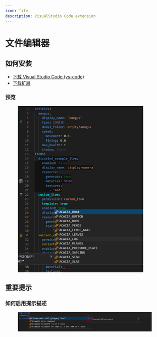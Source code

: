 ```yaml
---
icon: file
description: VisualStudio Code extension
---
```


# 文件编辑器

## 如何安装

* [下载 Visual Studio Code (vs-code)](https://code.visualstudio.com/download)
* [下载扩展](https://marketplace.visualstudio.com/items?itemName=LoneDev.ia-vscode)

### 预览

<div align="left"><figure><img src="../.gitbook/assets/image (12) (1).png" alt="" width="397"><figcaption></figcaption></figure></div>

## 重要提示

### 如何启用提示描述
<figure><img src="../.gitbook/assets/image (1).png" alt=""><figcaption></figcaption></figure>